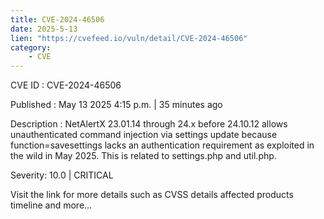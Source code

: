 ```yaml
---
title: CVE-2024-46506
date: 2025-5-13
lien: "https://cvefeed.io/vuln/detail/CVE-2024-46506"
category:
    - CVE
---
```


CVE ID : CVE-2024-46506

Published :  May 13
2025
4:15 p.m. | 35 minutes ago

Description : NetAlertX 23.01.14 through 24.x before 24.10.12 allows unauthenticated command injection via settings update because function=savesettings lacks an authentication requirement
as exploited in the wild in May 2025. This is related to settings.php and util.php.

Severity: 10.0 | CRITICAL

Visit the link for more details
such as CVSS details
affected products
timeline
and more...
